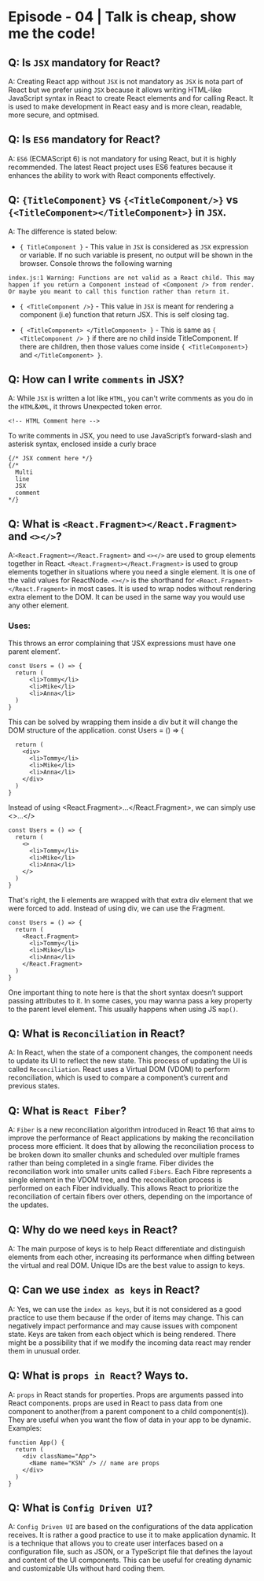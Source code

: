 # Episode - 04 | Talk is cheap, show me the code!

## Q: Is `JSX` mandatory for React?
A: Creating React app without `JSX` is not mandatory as `JSX` is nota part of React but we prefer using `JSX` because it allows writing HTML-like JavaScript syntax in React to create React elements and for calling React.
It is used to make development in React easy and is more clean, readable, more secure, and optmised.

## Q: Is `ES6` mandatory for React?
A: `ES6` (ECMAScript 6) is not mandatory for using React, but it is highly recommended. The latest React project uses ES6 features because it enhances the ability to work with React components effectively.

## Q: `{TitleComponent}` vs `{<TitleComponent/>}` vs `{<TitleComponent></TitleComponent>}` in `JSX`.
A: The difference is stated below:
- `{ TitleComponent }` - This value in `JSX` is considered as `JSX` expression or variable. If no such variable is present, no output will be shown in the browser. Console throws the following warning
```
index.js:1 Warning: Functions are not valid as a React child. This may happen if you return a Component instead of <Component /> from render. Or maybe you meant to call this function rather than return it.
```

- `{ <TitleComponent />}` - This value in `JSX` is meant for rendering a component (i.e) function that return JSX. This is self closing tag.
   
- `{ <TitleComponent> </TitleComponent> }` - This is same as `{ <TitleComponent /> }` if there are no child inside TitleComponent. If there are children, then those values come inside   `{ <TitleComponent>} ` and `</TitleComponent> }`. 

## Q: How can I write `comments` in JSX?
A: While `JSX` is written a lot like `HTML`, you can't write comments as you do in the `HTML`&`XML`, it throws Unexpected token error.
```
<!-- HTML Comment here -->
```
To write comments in JSX, you need to use JavaScript’s forward-slash and asterisk syntax, enclosed inside a curly brace 
```
{/* JSX comment here */}
{/*
  Multi
  line
  JSX
  comment
*/}
```

## Q: What is `<React.Fragment></React.Fragment>` and `<></>`?
A:`<React.Fragment></React.Fragment>` and `<></>` are used to group elements together in React. `<React.Fragment></React.Fragment>` is used to group elements together in situations where you need a single element. It is one of the valid values for ReactNode. `<></>` is the shorthand for `<React.Fragment></React.Fragment>` in most cases. It is used to wrap nodes without rendering extra element to the DOM. It can be used in the same way you would use any other element.<br>
### Uses:
This throws an error complaining that ‘JSX expressions must have one parent element’. 
```
const Users = () => {
  return (
      <li>Tommy</li>
      <li>Mike</li>
      <li>Anna</li>
  )
}
```
This can be solved by wrapping them inside a div but it will change the DOM structure of the application.
const Users = () => {
```
  return (
    <div>
      <li>Tommy</li>
      <li>Mike</li>
      <li>Anna</li>
    </div>
  )
}
```
Instead of using <React.Fragment>…</React.Fragment>, we can simply use <>…</>
```
const Users = () => {
  return (
    <>
      <li>Tommy</li>
      <li>Mike</li>
      <li>Anna</li>
    </>
  )
}
```

 That's right, the li elements are wrapped with that extra div element that we were forced to add. Instead of using div, we can use the Fragment.
```
const Users = () => {
  return (
    <React.Fragment>
      <li>Tommy</li>
      <li>Mike</li>
      <li>Anna</li>
    </React.Fragment>
  )
}
```
One important thing to note here is that the short syntax doesn’t support passing attributes to it. In some cases, you may wanna pass a key property to the parent level element. This usually happens when using JS `map()`.

## Q: What is `Reconciliation` in React?
A: In React, when the state of a component changes, the component needs to update its UI to reflect the new state. This process of updating the UI is called `Reconciliation`. React uses a Virtual DOM (VDOM) to perform reconciliation, which is used to compare a component’s current and previous states.

## Q: What is `React Fiber`?
A: `Fiber` is a new reconciliation algorithm introduced in React 16 that aims to improve the performance of React applications by making the reconciliation process more efficient. It does that by allowing the reconciliation process to be broken down ito smaller chunks and scheduled over multiple frames rather than being completed in a single frame. Fiber divides the reconciliation work into smaller units called `Fibers`. 
Each Fibre represents a single element in the VDOM tree, and the reconciliation process is performed on each Fiber individually. This allows React to prioritize the reconciliation of certain fibers over others, depending on the importance of the updates.

## Q: Why do we need `keys` in React?
A: The main purpose of keys is to help React differentiate and distinguish elements from each other, increasing its performance when diffing between the virtual and real DOM. Unique IDs are the best value to assign to keys. 

## Q: Can we use `index as keys` in React?
A: Yes, we can use the `index as keys`, but it is not considered as a good practice to use them because if the order of items may change. This can negatively impact performance and may cause issues with component state.
Keys are taken from each object which is being rendered. There might be a possibility that if we modify the incoming data react may render them in unusual order.

## Q: What is `props in React`? Ways to.
A: `props` in React stands for properties. Props are arguments passed into React components. props are used in React to pass data from one component to another(from a parent component to a child component(s)). They are useful when you want the flow of data in your app to be dynamic.<br>
Examples:
```
function App() {
  return (
    <div className="App">
      <Name name="KSN" /> // name are props
    </div>
  )
}
```

## Q: What is `Config Driven UI`?
A: `Config Driven UI` are based on the configurations of the data application receives. It is rather a good practice to use it to make application dynamic. It is a technique that allows you to create user interfaces based on a configuration file, such as JSON, or a TypeScript file that defines the layout and content of the UI components. This can be useful for creating dynamic and customizable UIs without hard coding them.